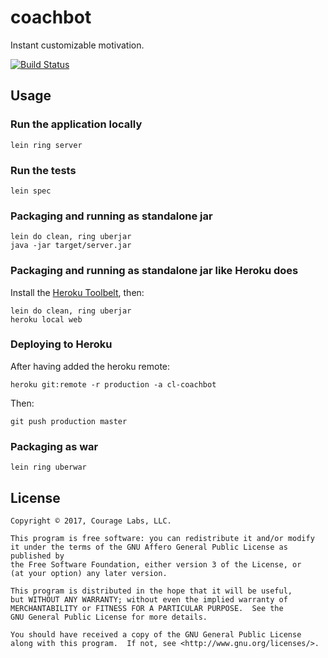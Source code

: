 # coachbot

Instant customizable motivation.

[![Build Status](https://travis-ci.org/couragelabs/coachbot.svg?branch=master)](https://travis-ci.org/couragelabs/coachbot)

## Usage

### Run the application locally

`lein ring server`

### Run the tests

`lein spec`

### Packaging and running as standalone jar

```
lein do clean, ring uberjar
java -jar target/server.jar
```

### Packaging and running as standalone jar like Heroku does
Install the [Heroku Toolbelt](https://toolbelt.heroku.com/), then:

```
lein do clean, ring uberjar 
heroku local web
```

### Deploying to Heroku

After having added the heroku remote:

    heroku git:remote -r production -a cl-coachbot
    
Then:
    
    git push production master

### Packaging as war

`lein ring uberwar`

## License

    Copyright © 2017, Courage Labs, LLC.
    
    This program is free software: you can redistribute it and/or modify
    it under the terms of the GNU Affero General Public License as published by
    the Free Software Foundation, either version 3 of the License, or
    (at your option) any later version.
    
    This program is distributed in the hope that it will be useful,
    but WITHOUT ANY WARRANTY; without even the implied warranty of
    MERCHANTABILITY or FITNESS FOR A PARTICULAR PURPOSE.  See the
    GNU General Public License for more details.
    
    You should have received a copy of the GNU General Public License
    along with this program.  If not, see <http://www.gnu.org/licenses/>.
    
